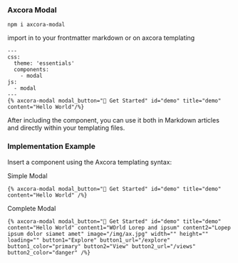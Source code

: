 ### Axcora Modal

```
npm i axcora-modal
```

import in to your frontmatter markdown or on axcora templating
```
---
css:
  theme: 'essentials'
  components:
    - modal
js:
  - modal
---
{% axcora-modal modal_button="🚀 Get Started" id="demo" title="demo" content="Hello World"/%}
```

After including the component, you can use it both in Markdown articles and directly within your templating files.

### Implementation Example
Insert a component using the Axcora templating syntax:

Simple Modal
```
{% axcora-modal modal_button="🚀 Get Started" id="demo" title="demo" content="Hello World" /%}
```

Complete Modal
```
{% axcora-modal modal_button="🚀 Get Started" id="demo" title="demo" content="Hello World" content1="WOrld Lorep and ipsum" content2="Lopep ipsum dolor siamet amet" image="/img/ax.jpg" width="" height="" loading="" button1="Explore" button1_url="/explore" button1_color="primary" button2="View" button2_url="/views" button2_color="danger" /%}
```
